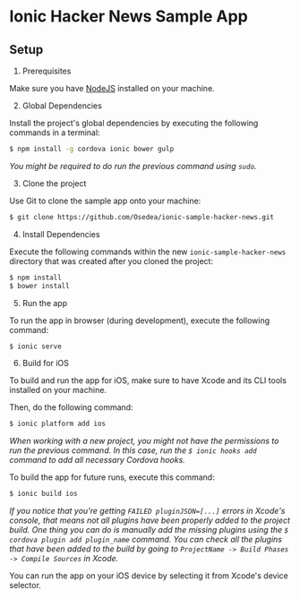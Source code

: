 Ionic Hacker News Sample App
===

## Setup

1. Prerequisites

  Make sure you have [NodeJS](https://nodejs.org/) installed on your machine.

2. Global Dependencies

  Install the project's global dependencies by executing the following commands in a terminal:

  ```bash
  $ npm install -g cordova ionic bower gulp
  ```

  _You might be required to do run the previous command using `sudo`._

3. Clone the project

  Use Git to clone the sample app onto your machine:

  ```bash
  $ git clone https://github.com/Osedea/ionic-sample-hacker-news.git
  ```

4. Install Dependencies

  Execute the following commands within the new `ionic-sample-hacker-news` directory that was created after you cloned the project:

  ```bash
  $ npm install
  $ bower install
  ```

5. Run the app

  To run the app in browser (during development), execute the following command:

  ```bash
  $ ionic serve
  ```
6. Build for iOS

  To build and run the app for iOS, make sure to have Xcode and its CLI tools installed on your machine.

  Then, do the following command:

  ```bash
  $ ionic platform add ios
  ```

  _When working with a new project, you might not have the permissions to run the previous command. In this case, run the `$ ionic hooks add` command to add all necessary Cordova hooks._

  To build the app for future runs, execute this command:

  ```bash
  $ ionic build ios
  ```

  _If you notice that you're getting `FAILED pluginJSON=[...]` errors in Xcode's console, that means not all plugins have been properly added to the project build. One thing you can do is manually add the missing plugins using the `$ cordova plugin add plugin_name` command. You can check all the plugins that have been added to the build by going to `ProjectName -> Build Phases -> Compile Sources` in Xcode._

  You can run the app on your iOS device by selecting it from Xcode's device selector.
